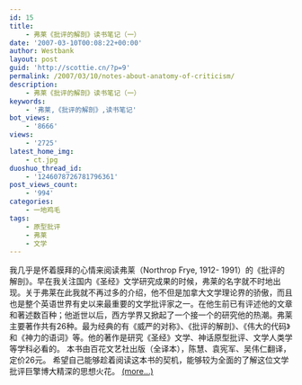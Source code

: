 ```yaml
---
id: 15
title:
    - 弗莱《批评的解剖》读书笔记（一）
date: '2007-03-10T00:08:22+00:00'
author: Westbank
layout: post
guid: 'http://scottie.cn/?p=9'
permalink: /2007/03/10/notes-about-anatomy-of-criticism/
description:
    - 弗莱《批评的解剖》读书笔记（一）
keywords:
    - '弗莱,《批评的解剖》,读书笔记'
bot_views:
    - '8666'
views:
    - '2725'
latest_home_img:
    - ct.jpg
duoshuo_thread_id:
    - '1246078726781796361'
post_views_count:
    - '994'
categories:
    - 一地鸡毛
tags:
    - 原型批评
    - 弗莱
    - 文学
---
```


我几乎是怀着膜拜的心情来阅读弗莱（Northrop Frye, 1912- 1991）的《批评的解剖》。早在我关注国内《圣经》文学研究成果的时候，弗莱的名字就不时地出现。关于弗莱在此我就不再过多的介绍，他不但是加拿大文学理论界的骄傲，而且也是整个英语世界有史以来最重要的文学批评家之一。在他生前已有评述他的文章和著述数百种；他逝世以后，西方学界又掀起了一个接一个的研究他的热潮。弗莱主要著作共有26种。最为经典的有《威严的对称》、《批评的解剖》、《伟大的代码》和《神力的语词》等。他的著作是研究《圣经》文学、神话原型批评、文学人类学等学科必看的。 本书由百花文艺社出版（全译本），陈慧、袁宪军、吴伟仁翻译，定价26元。 希望自己能够趁着阅读这本书的契机，能够较为全面的了解这位文学批评巨擎博大精深的思想火花。 [<span aria-label="Continue reading 《批评的解剖》读书笔记（一）">(more…)</span>](http://farbank.net/2007/03/10/notes-about-anatomy-of-criticism/#more-15)
